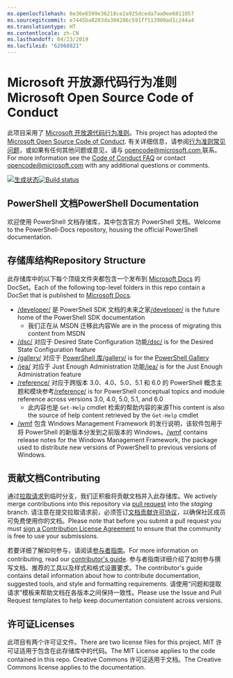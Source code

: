 ```yaml
---
ms.openlocfilehash: 6e36e6599e36218ce2a925dceda7aa0ee6811057
ms.sourcegitcommit: e7445ba8203da304286c591ff513900ad1c244a4
ms.translationtype: HT
ms.contentlocale: zh-CN
ms.lasthandoff: 04/23/2019
ms.locfileid: "62068821"
---
```

# <a name="microsoft-open-source-code-of-conduct"></a><span data-ttu-id="a77ce-101">Microsoft 开放源代码行为准则</span><span class="sxs-lookup"><span data-stu-id="a77ce-101">Microsoft Open Source Code of Conduct</span></span>

<span data-ttu-id="a77ce-102">此项目采用了 [Microsoft 开放源代码行为准则](https://opensource.microsoft.com/codeofconduct/)。</span><span class="sxs-lookup"><span data-stu-id="a77ce-102">This project has adopted the [Microsoft Open Source Code of Conduct](https://opensource.microsoft.com/codeofconduct/).</span></span>
<span data-ttu-id="a77ce-103">有关详细信息，请参阅[行为准则常见问题](https://opensource.microsoft.com/codeofconduct/faq/)，或如果有任何其他问题或意见，请与 [opencode@microsoft.com ](mailto:opencode@microsoft.com) 联系。</span><span class="sxs-lookup"><span data-stu-id="a77ce-103">For more information see the [Code of Conduct FAQ](https://opensource.microsoft.com/codeofconduct/faq/) or contact [opencode@microsoft.com](mailto:opencode@microsoft.com) with any additional questions or comments.</span></span>

<span data-ttu-id="a77ce-104">[![生成状态](https://ci.appveyor.com/api/projects/status/onshefxnc4g4pv87/branch/staging?svg=true)](https://ci.appveyor.com/project/PowerShell/powershell-docs/branch/staging)</span><span class="sxs-lookup"><span data-stu-id="a77ce-104">[![Build status](https://ci.appveyor.com/api/projects/status/onshefxnc4g4pv87/branch/staging?svg=true)](https://ci.appveyor.com/project/PowerShell/powershell-docs/branch/staging)</span></span>

## <a name="powershell-documentation"></a><span data-ttu-id="a77ce-105">PowerShell 文档</span><span class="sxs-lookup"><span data-stu-id="a77ce-105">PowerShell Documentation</span></span>

<span data-ttu-id="a77ce-106">欢迎使用 PowerShell 文档存储库，其中包含官方 PowerShell 文档。</span><span class="sxs-lookup"><span data-stu-id="a77ce-106">Welcome to the PowerShell-Docs repository, housing the official PowerShell documentation.</span></span>

## <a name="repository-structure"></a><span data-ttu-id="a77ce-107">存储库结构</span><span class="sxs-lookup"><span data-stu-id="a77ce-107">Repository Structure</span></span>

<span data-ttu-id="a77ce-108">此存储库中的以下每个顶级文件夹都包含一个发布到 [Microsoft Docs](https://docs.microsoft.com/powershell) 的 DocSet。</span><span class="sxs-lookup"><span data-stu-id="a77ce-108">Each of the following top-level folders in this repo contain a DocSet that is published to [Microsoft Docs](https://docs.microsoft.com/powershell).</span></span>

- <span data-ttu-id="a77ce-109">[/developer/](https://docs.microsoft.com/powershell/developer/) 是 PowerShell SDK 文档的未来之家</span><span class="sxs-lookup"><span data-stu-id="a77ce-109">[/developer/](https://docs.microsoft.com/powershell/developer/) is the future home of the PowerShell SDK documentation</span></span>
  - <span data-ttu-id="a77ce-110">我们正在从 MSDN 迁移此内容</span><span class="sxs-lookup"><span data-stu-id="a77ce-110">We are in the process of migrating this content from MSDN</span></span>
- <span data-ttu-id="a77ce-111">[/dsc/](https://docs.microsoft.com/powershell/dsc/) 对应于 Desired State Configuration 功能</span><span class="sxs-lookup"><span data-stu-id="a77ce-111">[/dsc/](https://docs.microsoft.com/powershell/dsc/) is for the Desired State Configuration feature</span></span>
- <span data-ttu-id="a77ce-112">[/gallery/](https://docs.microsoft.com/powershell/gallery) 对应于 [PowerShell 库](https://www.powershellgallery.com/)</span><span class="sxs-lookup"><span data-stu-id="a77ce-112">[/gallery/](https://docs.microsoft.com/powershell/gallery) is for the [PowerShell Gallery](https://www.powershellgallery.com/)</span></span>
- <span data-ttu-id="a77ce-113">[/jea/](https://docs.microsoft.com/powershell/jea/) 对应于 Just Enough Administration 功能</span><span class="sxs-lookup"><span data-stu-id="a77ce-113">[/jea/](https://docs.microsoft.com/powershell/jea/) is for the Just Enough Administration feature</span></span>
- <span data-ttu-id="a77ce-114">[/reference/](https://docs.microsoft.com/powershell/scripting/) 对应于跨版本 3.0、4.0、5.0、5.1 和 6.0 的 PowerShell 概念主题和模块参考</span><span class="sxs-lookup"><span data-stu-id="a77ce-114">[/reference/](https://docs.microsoft.com/powershell/scripting/) is for PowerShell conceptual topics and module reference across versions 3.0, 4.0, 5.0, 5.1, and 6.0</span></span>
  - <span data-ttu-id="a77ce-115">此内容也是 `Get-Help` cmdlet 检索的帮助内容的来源</span><span class="sxs-lookup"><span data-stu-id="a77ce-115">This content is also the source of help content retrieved by the `Get-Help` cmdlet</span></span>
- <span data-ttu-id="a77ce-116">[/wmf](https://docs.microsoft.com/powershell/wmf/readme) 包含 Windows Management Framework 的发行说明，该软件包用于将 PowerShell 的新版本分发到之前版本的 Windows。</span><span class="sxs-lookup"><span data-stu-id="a77ce-116">[/wmf](https://docs.microsoft.com/powershell/wmf/readme) contains release notes for the Windows Management Framework, the package used to distribute new versions of PowerShell to previous versions of Windows.</span></span>

## <a name="contributing"></a><span data-ttu-id="a77ce-117">贡献文档</span><span class="sxs-lookup"><span data-stu-id="a77ce-117">Contributing</span></span>

<span data-ttu-id="a77ce-118">通过[拉取请求](https://help.github.com/articles/using-pull-requests/)到临时分支，我们正积极将贡献文档并入此存储库。</span><span class="sxs-lookup"><span data-stu-id="a77ce-118">We actively merge contributions into this repository via [pull request](https://help.github.com/articles/using-pull-requests/) into the *staging* branch.</span></span>
<span data-ttu-id="a77ce-119">请注意在提交拉取请求前，必须签订[文档贡献许可协议](https://cla.microsoft.com/)，以确保社区成员可免费使用你的文档。</span><span class="sxs-lookup"><span data-stu-id="a77ce-119">Please note that before you submit a pull request you must [sign a Contribution License Agreement](https://cla.microsoft.com/) to ensure that the community is free to use your submissions.</span></span>

<span data-ttu-id="a77ce-120">若要详细了解如何参与，请阅读[参与者指南](CONTRIBUTING.md)。</span><span class="sxs-lookup"><span data-stu-id="a77ce-120">For more information on contributing, read our [contributor's guide](CONTRIBUTING.md).</span></span>
<span data-ttu-id="a77ce-121">参与者指南详细介绍了如何参与撰写文档、推荐的工具以及样式和格式设置要求。</span><span class="sxs-lookup"><span data-stu-id="a77ce-121">The contributor's guide contains detail information about how to contribute documentation, suggested tools, and style and formatting requirements.</span></span>
<span data-ttu-id="a77ce-122">请使用“问题和提取请求”模板来帮助文档在各版本之间保持一致性。</span><span class="sxs-lookup"><span data-stu-id="a77ce-122">Please use the Issue and Pull Request templates to help keep documentation consistent across versions.</span></span>

## <a name="licenses"></a><span data-ttu-id="a77ce-123">许可证</span><span class="sxs-lookup"><span data-stu-id="a77ce-123">Licenses</span></span>

<span data-ttu-id="a77ce-124">此项目有两个许可证文件。</span><span class="sxs-lookup"><span data-stu-id="a77ce-124">There are two license files for this project.</span></span>
<span data-ttu-id="a77ce-125">MIT 许可证适用于包含在此存储库中的代码。</span><span class="sxs-lookup"><span data-stu-id="a77ce-125">The MIT License applies to the code contained in this repo.</span></span>
<span data-ttu-id="a77ce-126">Creative Commons 许可证适用于文档。</span><span class="sxs-lookup"><span data-stu-id="a77ce-126">The Creative Commons license applies to the documentation.</span></span>